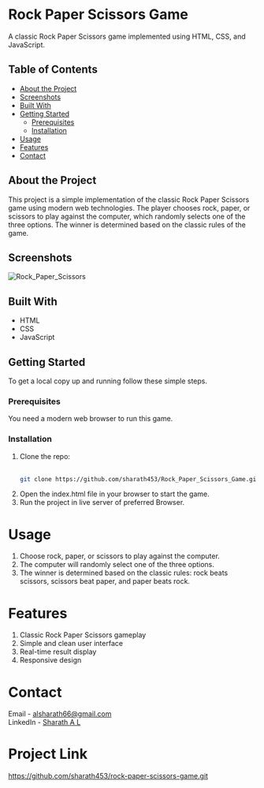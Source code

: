 # Rock Paper Scissors Game

A classic Rock Paper Scissors game implemented using HTML, CSS, and JavaScript.

## Table of Contents

- [About the Project](#about-the-project)
- [Screenshots](#screenshots)
- [Built With](#built-with)
- [Getting Started](#getting-started)
  - [Prerequisites](#prerequisites)
  - [Installation](#installation)
- [Usage](#usage)
- [Features](#features)
- [Contact](#contact)

## About the Project

This project is a simple implementation of the classic Rock Paper Scissors game using modern web technologies. The player chooses rock, paper, or scissors to play against the computer, which randomly selects one of the three options. The winner is determined based on the classic rules of the game.

## Screenshots

![Rock_Paper_Scissors](https://github.com/user-attachments/assets/32e07edf-c019-416e-bc63-600e93c931cc)

## Built With

- HTML
- CSS
- JavaScript

## Getting Started

To get a local copy up and running follow these simple steps.

### Prerequisites

You need a modern web browser to run this game.

### Installation

1. Clone the repo:<br><br>
   ```sh
   git clone https://github.com/sharath453/Rock_Paper_Scissors_Game.git
   
2. Open the index.html file in your browser to start the game.
3. Run the project in live server of preferred Browser.

# Usage
1. Choose rock, paper, or scissors to play against the computer.
2. The computer will randomly select one of the three options.
3. The winner is determined based on the classic rules: rock beats scissors, scissors beat paper, and paper beats rock.
   
# Features
1. Classic Rock Paper Scissors gameplay
2. Simple and clean user interface
3. Real-time result display
4. Responsive design
   
# Contact
Email - alsharath66@gmail.com<br>
LinkedIn - [Sharath A L](https://www.linkedin.com/in/sharath-a-l-877754249/)

# Project Link
https://github.com/sharath453/rock-paper-scissors-game.git
